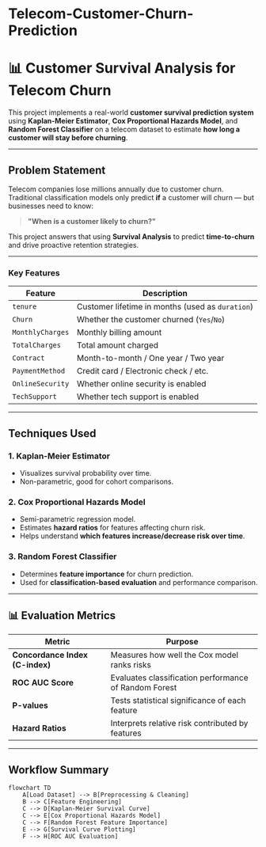 # Telecom-Customer-Churn-Prediction

# 📊 Customer Survival Analysis for Telecom Churn

This project implements a real-world **customer survival prediction system** using **Kaplan-Meier Estimator**, **Cox Proportional Hazards Model**, and **Random Forest Classifier** on a telecom dataset to estimate **how long a customer will stay before churning**.

---

## Problem Statement

Telecom companies lose millions annually due to customer churn. Traditional classification models only predict **if** a customer will churn — but businesses need to know:

> **"When is a customer likely to churn?"**

This project answers that using **Survival Analysis** to predict **time-to-churn** and drive proactive retention strategies.

---

###  Key Features
| Feature             | Description                                     |
|---------------------|-------------------------------------------------|
| `tenure`            | Customer lifetime in months (used as `duration`) |
| `Churn`             | Whether the customer churned (`Yes`/`No`)       |
| `MonthlyCharges`    | Monthly billing amount                          |
| `TotalCharges`      | Total amount charged                            |
| `Contract`          | Month-to-month / One year / Two year           |
| `PaymentMethod`     | Credit card / Electronic check / etc.          |
| `OnlineSecurity`    | Whether online security is enabled              |
| `TechSupport`       | Whether tech support is enabled                 |

---

##  Techniques Used

### 1. **Kaplan-Meier Estimator**
- Visualizes survival probability over time.
- Non-parametric, good for cohort comparisons.

### 2. **Cox Proportional Hazards Model**
- Semi-parametric regression model.
- Estimates **hazard ratios** for features affecting churn risk.
- Helps understand **which features increase/decrease risk over time**.

### 3. **Random Forest Classifier**
- Determines **feature importance** for churn prediction.
- Used for **classification-based evaluation** and performance comparison.

---

## 📊 Evaluation Metrics

| Metric            | Purpose                                              |
|-------------------|------------------------------------------------------|
| **Concordance Index (C-index)** | Measures how well the Cox model ranks risks |
| **ROC AUC Score** | Evaluates classification performance of Random Forest |
| **P-values**      | Tests statistical significance of each feature       |
| **Hazard Ratios** | Interprets relative risk contributed by features     |

---

##  Workflow Summary

```mermaid
flowchart TD
    A[Load Dataset] --> B[Preprocessing & Cleaning]
    B --> C[Feature Engineering]
    C --> D[Kaplan-Meier Survival Curve]
    C --> E[Cox Proportional Hazards Model]
    C --> F[Random Forest Feature Importance]
    E --> G[Survival Curve Plotting]
    F --> H[ROC AUC Evaluation]

